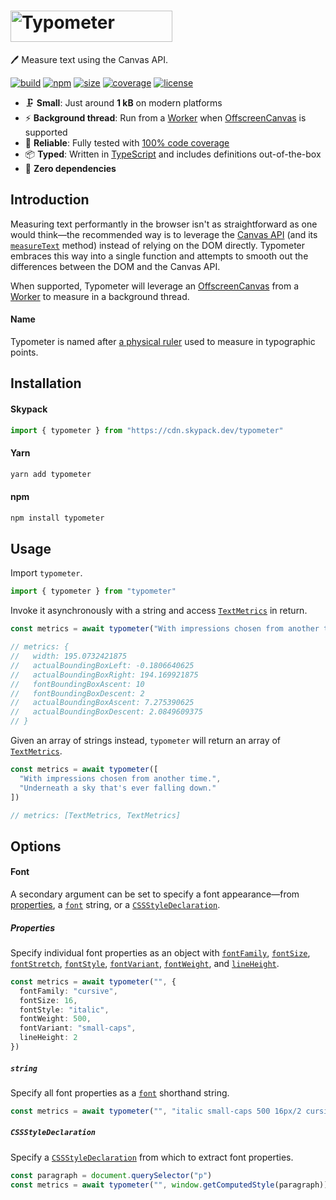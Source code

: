 # <img src="https://raw.githubusercontent.com/marcbouchenoire/typometer/main/.github/logo.svg" width="259" height="50" alt="Typometer" />

🖊️ Measure text using the Canvas API.

[![build](https://img.shields.io/github/workflow/status/marcbouchenoire/typometer/CI?color=%230cd)](https://github.com/marcbouchenoire/typometer/actions/workflows/ci.yml)
[![npm](https://img.shields.io/npm/v/typometer?color=%230cd)](https://www.npmjs.com/package/typometer)
[![size](https://img.shields.io/bundlephobia/minzip/typometer?label=size&color=%230cd)](https://bundlephobia.com/package/typometer)
[![coverage](https://img.shields.io/codecov/c/github/marcbouchenoire/typometer?color=%230cd)](https://codecov.io/gh/marcbouchenoire/typometer)
[![license](https://img.shields.io/github/license/marcbouchenoire/typometer?color=%230cd)](https://github.com/marcbouchenoire/typometer/blob/main/LICENSE)

- 🗜️ **Small**: Just around **1 kB** on modern platforms
- ⚡️ **Background thread**: Run from a [Worker](https://developer.mozilla.org/en-US/docs/Web/API/Worker/Worker) when [OffscreenCanvas](https://developer.mozilla.org/en-US/docs/Web/API/OffscreenCanvas) is supported
- 🧪 **Reliable**: Fully tested with [100% code coverage](https://codecov.io/gh/marcbouchenoire/typometer)
- 📦 **Typed**: Written in [TypeScript](https://www.typescriptlang.org/) and includes definitions out-of-the-box
- 💨 **Zero dependencies**

## Introduction

Measuring text performantly in the browser isn't as straightforward as one would think—the recommended way is to leverage the [Canvas API](https://developer.mozilla.org/en-US/docs/Web/API/Canvas_API) (and its [`measureText`](https://developer.mozilla.org/en-US/docs/Web/API/CanvasRenderingContext2D/measureText) method) instead of relying on the DOM directly. Typometer embraces this way into a single function and attempts to smooth out the differences between the DOM and the Canvas API.

When supported, Typometer will leverage an [OffscreenCanvas](https://developer.mozilla.org/en-US/docs/Web/API/OffscreenCanvas) from a [Worker](https://developer.mozilla.org/en-US/docs/Web/API/Worker/Worker) to measure in a background thread.

#### Name

Typometer is named after [a physical ruler](https://en.wikipedia.org/wiki/Typometer) used to measure in typographic points.

## Installation

#### Skypack

```javascript
import { typometer } from "https://cdn.skypack.dev/typometer"
```

#### Yarn

```bash
yarn add typometer
```

#### npm

```bash
npm install typometer
```

## Usage

Import `typometer`.

```typescript
import { typometer } from "typometer"
```

Invoke it asynchronously with a string and access [`TextMetrics`](https://developer.mozilla.org/en-US/docs/Web/API/TextMetrics) in return.

```typescript
const metrics = await typometer("With impressions chosen from another time.")

// metrics: {
//   width: 195.0732421875
//   actualBoundingBoxLeft: -0.1806640625
//   actualBoundingBoxRight: 194.169921875
//   fontBoundingBoxAscent: 10
//   fontBoundingBoxDescent: 2
//   actualBoundingBoxAscent: 7.275390625
//   actualBoundingBoxDescent: 2.0849609375
// }
```

Given an array of strings instead, `typometer` will return an array of [`TextMetrics`](https://developer.mozilla.org/en-US/docs/Web/API/TextMetrics).

```typescript
const metrics = await typometer([
  "With impressions chosen from another time.",
  "Underneath a sky that's ever falling down."
])

// metrics: [TextMetrics, TextMetrics]
```

## Options

#### Font

A secondary argument can be set to specify a font appearance—from [properties](#properties), a [`font`](#string) string, or a [`CSSStyleDeclaration`](#CSSStyleDeclaration).

##### Properties

Specify individual font properties as an object with [`fontFamily`](https://developer.mozilla.org/en-US/docs/Web/CSS/font-family), [`fontSize`](https://developer.mozilla.org/en-US/docs/Web/CSS/font-size), [`fontStretch`](https://developer.mozilla.org/en-US/docs/Web/CSS/font-stretch), [`fontStyle`](https://developer.mozilla.org/en-US/docs/Web/CSS/font-style), [`fontVariant`](https://developer.mozilla.org/en-US/docs/Web/CSS/font-variant), [`fontWeight`](https://developer.mozilla.org/en-US/docs/Web/CSS/font-weight), and [`lineHeight`](https://developer.mozilla.org/en-US/docs/Web/CSS/line-height).

```typescript
const metrics = await typometer("", {
  fontFamily: "cursive",
  fontSize: 16,
  fontStyle: "italic",
  fontWeight: 500,
  fontVariant: "small-caps",
  lineHeight: 2
})
```

##### `string`

Specify all font properties as a [`font`](https://developer.mozilla.org/en-US/docs/Web/CSS/font) shorthand string.

```typescript
const metrics = await typometer("", "italic small-caps 500 16px/2 cursive")
```

##### `CSSStyleDeclaration`

Specify a [`CSSStyleDeclaration`](https://developer.mozilla.org/en-US/docs/Web/API/CSSStyleDeclaration) from which to extract font properties.

```typescript
const paragraph = document.querySelector("p")
const metrics = await typometer("", window.getComputedStyle(paragraph))
```
